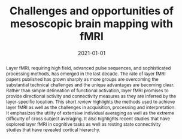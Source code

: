 ---
title: "Challenges and opportunities of mesoscopic brain mapping with fMRI"
date: 2021-01-01
authors_string: Peter Bandettini, Laurentius Huber, Emily Finn
authors:
   - Peter Bandettini
   - Laurentius Huber
   - Emily Finn
author_ids:
   - peter_bandettini
   - laurentius_huber
   - emily_finn
journal: 'Current Opinion in Behavioral Neurosciences'
volume: 40
issue: 
pages: 189-200
book_title: ''
publisher: ''
abstract: 'Layer fMRI, requiring high field, advanced pulse sequences, and sophisticated processing methods, has emerged in the last decade. The rate of layer fMRI papers published has grown sharply as more groups are overcoming the substantial technical challenges and the unique advantages are becoming clear. Rather than simple delineation of functional activation, layer fMRI promises to provide directional activity and connectivity measures as they are inferred by the layer-specific location. This short review highlights the methods used to achieve layer fMRI as well as the challenges in acquisition, processing and interpretation. It emphasizes the utility of extensive individual averaging as well as the extreme difficulty of cross subject averaging. It also highlights recent studies that have explored layer fMRI in cognitive tasks as well as resting state connectivity studies that have revealed cortical hierarchy.'
project_id: layer_fmri
paper_url: 
doi: doi.org/10.1016/j.cobeha.2021.06.002
data_loc: ''
code_loc: ''
file: '/assets/publications//assets/publications/'
file_name: '/assets/publications/'
type: journal_article
pub_str: ' (2021) Current Opinion in Behavioral Neurosciences 40: 189-200'
layout: publication 
---